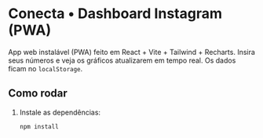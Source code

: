 # Conecta • Dashboard Instagram (PWA)

App web instalável (PWA) feito em React + Vite + Tailwind + Recharts.
Insira seus números e veja os gráficos atualizarem em tempo real. Os dados ficam no `localStorage`.

## Como rodar
1. Instale as dependências:
   ```bash
   npm install
